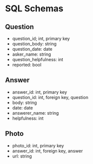 # SQL Schemas

## Question
* question_id; int, primary key
* question_body: string
* question_date: date
* asker_name: string
* question_helpfulness: int
* reported: bool


## Answer
* answer_id: int, primary key
* question_id: int, foreign key, question
* body: string
* date: date
* answerer_name: string
* helpfulness: int


## Photo
* photo_id: int, primary key
* answer_id: int, foreign key, answer
* url: string
